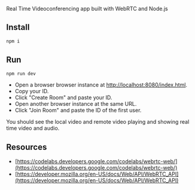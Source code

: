 Real Time Videoconferencing app built with WebRTC and Node.js

## Install

```sh
npm i
```

## Run

```sh
npm run dev
```

- Open a browser browser instance at [http://localhost:8080/index.html](http://localhost:8080/index.html).
- Copy your ID.
- Click "Create Room" and paste your ID.
- Open another browser instance at the same URL.
- Click "Join Room" and paste the ID of the first user.

You should see the local video and remote video playing and showing real time video and audio.

## Resources

- [https://codelabs.developers.google.com/codelabs/webrtc-web/](https://codelabs.developers.google.com/codelabs/webrtc-web/)
- [https://developer.mozilla.org/en-US/docs/Web/API/WebRTC_API](https://developer.mozilla.org/en-US/docs/Web/API/WebRTC_API)
